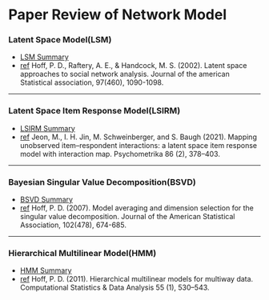 # Paper Review of Network Model


### Latent Space Model(LSM)
- [LSM Summary](https://www.notion.so/Latent-Space-Approaches-to-Social-Network-Analysis-16b62532506041eeb810f9f97ca12c50)
- [ref](https://www.tandfonline.com/doi/abs/10.1198/016214502388618906?casa_token=xYA0zIaS6O4AAAAA:jJw2HF9vRD82S9-9DfDHOvXbt8o8of-Jqzkpb9PTPP6Y_11IReiXgHTpynOsPBiT2GUt6Xfvzu3751o) Hoff, P. D., Raftery, A. E., & Handcock, M. S. (2002). Latent space approaches to social network analysis. Journal of the american Statistical association, 97(460), 1090-1098.



---
### Latent Space Item Response Model(LSIRM)
- [LSIRM Summary](https://www.notion.so/Latent-Space-Item-Response-Model-e42406f029ab45f2bf4fa48093046c8f)
- [ref](https://link.springer.com/article/10.1007/s11336-021-09762-5) Jeon, M., I. H. Jin, M. Schweinberger, and S. Baugh (2021). Mapping unobserved item–respondent
interactions: a latent space item response model with interaction map. Psychometrika 86 (2), 378–403.



---
### Bayesian Singular Value Decomposition(BSVD)
- [BSVD Summary](https://www.notion.so/Model-Averaging-and-Dimension-Selection-for-the-Singular-Value-Decomposition-7aecdc5ec55241b79180c937960672a6)
- [ref](https://arxiv.org/abs/math/0609042) Hoff, P. D. (2007). Model averaging and dimension selection for the singular value decomposition. Journal of the American Statistical Association, 102(478), 674-685.


---
### Hierarchical Multilinear Model(HMM)
- [HMM Summary](https://www.notion.so/Hierarchical-Multilinear-Model-08f95f4680fa415fab5adaf8b52e1266)
- [ref](https://arxiv.org/abs/1005.5425) Hoff, P. D. (2011). Hierarchical multilinear models for multiway data. Computational Statistics & Data
Analysis 55 (1), 530–543.



